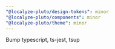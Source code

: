 ```yaml
---
"@localyze-pluto/design-tokens": minor
"@localyze-pluto/components": minor
"@localyze-pluto/theme": minor
---
```


Bump typescript, ts-jest, tsup
